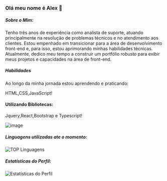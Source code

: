 ### Olá meu nome é Alex  👋

##### Sobre o Mim:

Tenho três anos de experiência como analista de suporte, atuando principalmente na resolução de problemas técnicos e no atendimento aos clientes. Estou empenhado em transicionar para a área de desenvolvimento front-end e, para isso, estou aprimorando minhas habilidades técnicas. Atualmente, dedico meu tempo a construir um portfólio robusto para exibir meus projetos e capacidades na área de front-end.

##### Habilidades
Ao longo da minha jornada estou aprendendo e praticando:

HTML,CSS,JavaScript!

#### Utilizando Bibliotecas:
Jquery,React,Bootstrap e Typescript!

![image](https://github.com/Lostleleco/Lostleleco/assets/158625504/aa29c0ae-32a3-41ea-9f44-b96562aa66fd) 

##### Linguagens utilizadas ate o momento:
![TOP Linguagens](https://github-readme-stats.vercel.app/api/top-langs/?username=Lostleleco&layout=compact&theme=dracula)
##### Estatísticas do Perfil:

![Estatísticas do Perfil](https://github-readme-stats.vercel.app/api?username=lostleleco&show_icons=true&theme=default)

















